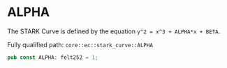 # ALPHA

The STARK Curve is defined by the equation `y^2 = x^3 + ALPHA*x + BETA`.

Fully qualified path: `core::ec::stark_curve::ALPHA`

```rust
pub const ALPHA: felt252 = 1;
```

